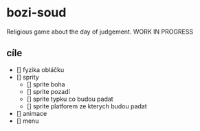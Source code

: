 # bozi-soud

Religious game about the day of judgement. WORK IN PROGRESS

## cíle

- [] fyzika obláčku
- [] sprity
    - [] sprite boha 
    - [] sprite pozadí
    - [] sprite typku co budou padat
    - [] sprite platforem ze kterych budou padat
- [] animace
- [] menu
